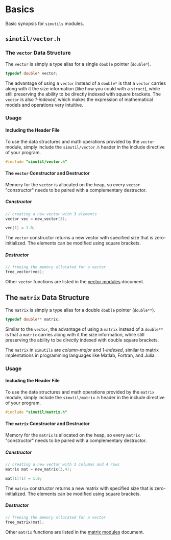 # Basics

Basic synopsis for `simutils` modules.

## `simutil/vector.h`

### The `vector` Data Structure

The `vector` is simply a type alias for a single `double` pointer (`double*`).

```C
typedef double* vector;
```

The advantage of using a `vector` instead of a `double*` is that a `vector` carries along with it the size information (like how you could with a `struct`), while still preserving the ability to be directly indexed with square brackets. The `vector` is also *1-indexed*, which makes the expression of mathematical models and operations very intuitive.

### Usage

#### Including the Header File

To use the data structures and math operations provided by the `vector` module, simply include the `simutil/vector.h` header in the include directive of your program.

```c
#include "simutil/vector.h"
```

#### The `vector` Constructor and Destructor

Memory for the `vector` is allocated on the heap, so every `vector` "constructor" needs to be paired with a complementary destructor.

##### Constructor

```C
// creating a new vector with 3 elements
vector vec = new_vector(3);

vec[1] = 1.0;
```

The `vector` constructor returns a new vector with specified size that is zero-initialized. The elements can be modified using square brackets.

##### Destructor

```C
// freeing the memory allocated for a vector
free_vector(vec);
```

Other `vector` functions are listed in the [vector modules](./modules/vector.md) document.

## The `matrix` Data Structure

The `matrix` is simply a type alias for a double `double` pointer (`double**`).

```C
typedef double** matrix;
```

Similar to the `vector`, the advantage of using a `matrix` instead of a `double**` is that a `matrix` carries along with it the size information, while still preserving the ability to be directly indexed with double square brackets.

The `matrix` in `simutils` are *column-major* and *1-indexed*, similar to matrix implentations in programming languages like Matlab, Fortran, and Julia.

### Usage

#### Including the Header File

To use the data structures and math operations provided by the `matrix` module, simply include the `simutil/matrix.h` header in the include directive of your program.

```c
#include "simutil/matrix.h"
```

#### The `matrix` Constructor and Destructor

Memory for the `matrix` is allocated on the heap, so every `matrix` "constructor" needs to be paired with a complementary destructor.

##### Constructor

```C
// creating a new vector with 3 columns and 4 rows
matrix mat = new_matrix(3,4);

mat[1][1] = 1.0;
```

The `matrix` constructor returns a new matrix with specified size that is zero-initialized. The elements can be modified using square brackets.

##### Destructor

```C
// freeing the memory allocated for a vector
free_matrix(mat);
```

Other `matrix` functions are listed in the [matrix modules](./modules/matrix.md) document.
